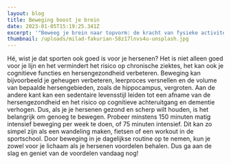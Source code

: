 ```yaml
---
layout: blog
title: Beweging boost je brein
date: 2023-01-05T15:19:25.341Z
excerpt: '"Beweeg je brein naar topvorm: de kracht van fysieke activiteit"'
thumbnail: /uploads/milad-fakurian-58z17lnvs4u-unsplash.jpg
---
```

Hé, wist je dat sporten ook goed is voor je hersenen? Het is niet alleen goed voor je lijn en het vermindert het risico op chronische ziektes, het kan ook je cognitieve functies en hersengezondheid verbeteren. Beweging kan bijvoorbeeld je geheugen verbeteren, leerproces versnellen en de volume van bepaalde hersengebieden, zoals de hippocampus, vergroten. Aan de andere kant kan een sedentaire levensstijl leiden tot een afname van de hersengezondheid en het risico op cognitieve achteruitgang en dementie verhogen. Dus, als je je hersenen gezond en scherp wilt houden, is het belangrijk om genoeg te bewegen. Probeer minstens 150 minuten matig intensief beweging per week te doen, of 75 minuten intensief. Dit kan zo simpel zijn als een wandeling maken, fietsen of een workout in de sportschool. Door beweging in je dagelijkse routine op te nemen, kun je zowel voor je lichaam als je hersenen voordelen behalen. Dus ga aan de slag en geniet van de voordelen vandaag nog!